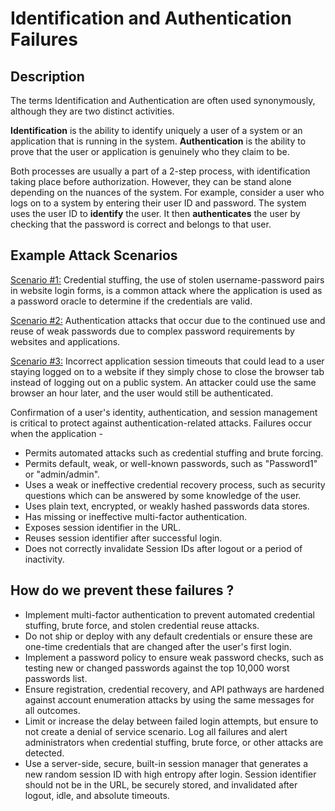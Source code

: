 # Identification and Authentication Failures


## Description
The terms Identification and Authentication are often used synonymously, although they are two distinct activities. 

**Identification** is the ability to identify uniquely a user of a system or an application that is running in the system. 
**Authentication** is the ability to prove that the user or application is genuinely who they claim to be.

Both processes are usually a part of a 2-step process, with identification taking place before authorization. However, they can be stand alone depending on the nuances of the system.
For example, consider a user who logs on to a system by entering their user ID and password. The system uses the user ID to **identify** the user. It then **authenticates** the user by checking that the password is correct and belongs to that user.

## Example Attack Scenarios 

<ins>Scenario #1:</ins>
Credential stuffing, the use of stolen username-password pairs in website login forms, is a common attack where the application is used as a password oracle to determine if the credentials are valid.

<ins>Scenario #2:</ins>
Authentication attacks that occur due to the continued use and reuse of weak passwords due to complex password requirements by websites and applications.

<ins>Scenario #3:</ins>
Incorrect application session timeouts that could lead to a user staying logged on to a website if they simply chose to close the browser tab instead of logging out on a public system. An attacker could use the same browser an hour later, and the user would still be authenticated.

Confirmation of a user's identity, authentication, and session management is critical to protect against authentication-related attacks. Failures occur when the application - 

- Permits automated attacks such as credential stuffing and brute forcing.
- Permits default, weak, or well-known passwords, such as "Password1" or "admin/admin".
- Uses a weak or ineffective credential recovery process, such as security questions which can be answered by some knowledge of the user.
- Uses plain text, encrypted, or weakly hashed passwords data stores.
- Has missing or ineffective multi-factor authentication.
- Exposes session identifier in the URL.
- Reuses session identifier after successful login.
- Does not correctly invalidate Session IDs after logout or a period of inactivity.

## How do we prevent these failures ?

- Implement multi-factor authentication to prevent automated credential stuffing, brute force, and stolen credential reuse attacks.
- Do not ship or deploy with any default credentials or ensure these are one-time credentials that are changed after the user's first login.
- Implement a password policy to ensure weak password checks, such as testing new or changed passwords against the top 10,000 worst passwords list.
- Ensure registration, credential recovery, and API pathways are hardened against account enumeration attacks by using the same messages for all outcomes.
- Limit or increase the delay between failed login attempts, but ensure to not create a denial of service scenario. Log all failures and alert administrators when credential stuffing, brute force, or other attacks are detected.
- Use a server-side, secure, built-in session manager that generates a new random session ID with high entropy after login. Session identifier should not be in the URL, be securely stored, and invalidated after logout, idle, and absolute timeouts.

